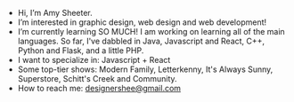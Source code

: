 - Hi, I’m Amy Sheeter.
- I’m interested in graphic design, web design and web development!
- I’m currently learning SO MUCH! I am working on learning all of the main languages. So far, I've dabbled in Java, Javascript and React, C++, Python and Flask, and a little PHP.
- I want to specialize in: Javascript + React
- Some top-tier shows: Modern Family, Letterkenny, It's Always Sunny, Superstore, Schitt's Creek and Community. 
- How to reach me: designershee@gmail.com




